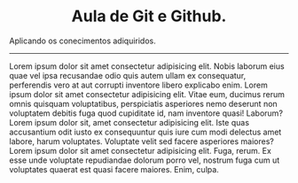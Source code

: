 <h1 align="center">Aula de Git e Github.</h1>
<p>Aplicando os conecimentos adiquiridos.</p>
<hr>
<p>Lorem ipsum dolor sit amet consectetur adipisicing elit. Nobis laborum eius quae vel ipsa recusandae odio quis autem ullam ex consequatur, perferendis vero at aut corrupti inventore libero explicabo enim. Lorem ipsum dolor sit amet consectetur adipisicing elit. Vitae eum, ducimus rerum omnis quisquam voluptatibus, perspiciatis asperiores nemo deserunt non voluptatem debitis fuga quod cupiditate id, nam inventore quasi! Laborum? Lorem ipsum dolor sit, amet consectetur adipisicing elit. Iste quas accusantium odit iusto ex consequuntur quis iure cum modi delectus amet labore, harum voluptates. Voluptate velit sed facere asperiores maiores? Lorem ipsum dolor sit amet consectetur adipisicing elit. Fuga, rerum. Ex esse unde voluptate repudiandae dolorum porro vel, nostrum fuga cum ut voluptates quaerat est quasi facere maiores. Enim, culpa.</p>